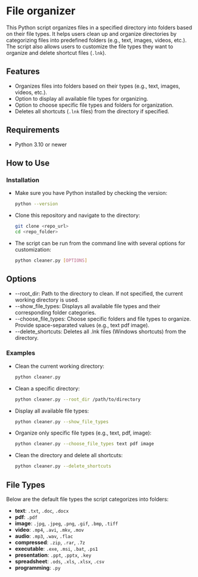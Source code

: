 # File organizer

This Python script organizes files in a specified directory into folders based on their file types. It helps users clean up and organize directories by categorizing files into predefined folders (e.g., text, images, videos, etc.). The script also allows users to customize the file types they want to organize and delete shortcut files (`.lnk`).

## Features

- Organizes files into folders based on their types (e.g., text, images, videos, etc.).
- Option to display all available file types for organizing.
- Option to choose specific file types and folders for organization.
- Deletes all shortcuts (`.lnk` files) from the directory if specified.

## Requirements

- Python 3.10 or newer

## How to Use

### Installation

- Make sure you have Python installed by checking the version:
  ```bash
  python --version

- Clone this repository and navigate to the directory:
  ```bash
  git clone <repo_url>
  cd <repo_folder>

- The script can be run from the command line with several options for customization:
  ```bash
  python cleaner.py [OPTIONS]

## Options
- --root_dir: Path to the directory to clean. If not specified, the current working directory is used.
- --show_file_types: Displays all available file types and their corresponding folder categories.
- --choose_file_types: Choose specific folders and file types to organize. Provide space-separated values (e.g., text pdf image).
- --delete_shortcuts: Deletes all .lnk files (Windows shortcuts) from the directory.

### Examples

- Clean the current working directory:
  ```bash
  python cleaner.py

- Clean a specific directory:
  ```bash
  python cleaner.py --root_dir /path/to/directory

- Display all available file types:
  ```bash
  python cleaner.py --show_file_types

- Organize only specific file types (e.g., text, pdf, image):
  ```bash
  python cleaner.py --choose_file_types text pdf image

- Clean the directory and delete all shortcuts:
  ```bash
  python cleaner.py --delete_shortcuts

## File Types

Below are the default file types the script categorizes into folders:

- **text**: `.txt`, `.doc`, `.docx`
- **pdf**: `.pdf`
- **image**: `.jpg`, `.jpeg`, `.png`, `.gif`, `.bmp`, `.tiff`
- **video**: `.mp4`, `.avi`, `.mkv`, `.mov`
- **audio**: `.mp3`, `.wav`, `.flac`
- **compressed**: `.zip`, `.rar`, `.7z`
- **executable**: `.exe`, `.msi`, `.bat`, `.ps1`
- **presentation**: `.ppt`, `.pptx`, `.key`
- **spreadsheet**: `.ods`, `.xls`, `.xlsx`, `.csv`
- **programming**: `.py`
